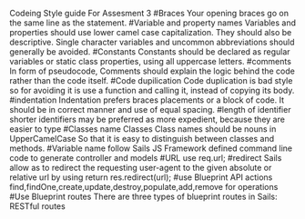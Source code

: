 Codeing Style guide For Assesment 3
#Braces
Your opening braces go on the same line as the statement.
#Variable and property names
Variables and properties should use lower camel case capitalization. They should also be descriptive. Single character variables and uncommon abbreviations should generally be avoided.
#Constants
Constants should be declared as regular variables or static class properties, using all uppercase letters.
#comments
 In form of pseudocode, Comments should explain the logic behind the code rather than the code itself.
#Code dupilication 
Code duplication is bad style so for avoiding it is use a function and calling it, instead of copying its body.
#indentation 
Indentation prefers braces placements or a block of code. It should be in correct manner and use of equal spacing. 
#length of identifier 
shorter identifiers may be preferred as more expedient, because they are easier to type
#Classes name
Classes	Class names should be nouns in UpperCamelCase So that it is easy to distinguish between classes and methods.
#Variable name 
follow Sails JS Framework defined command line code to generate controller and models
#URL
use req.url;
#redirect
Sails allow as to redirect  the requesting user-agent to the given absolute or relative url by using 
return res.redirect(url);
#use Blueprint API actions
find,findOne,create,update,destroy,populate,add,remove for operations
#Use Blueprint routes
There are three types of blueprint routes in Sails: RESTful routes
